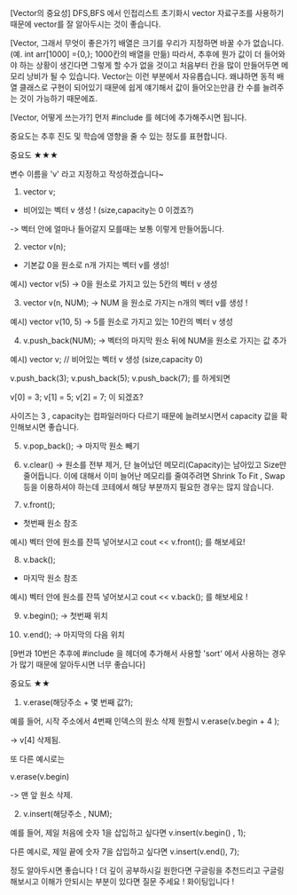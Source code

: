 [Vector의 중요성]
DFS,BFS 에서 인접리스트 초기화시
vector 자료구조를 사용하기 때문에 
vector를 잘 알아두시는 것이 좋습니다.

[Vector, 그래서 무엇이 좋은가?]
배열은 크기를 우리가 지정하면 바꿀 수가 없습니다.
(예. int arr[1000] ={0,}; 1000칸의 배열을 만듦)
따라서, 추후에 뭔가 값이 더 들어와야 하는 상황이 생긴다면
그렇게 할 수가 없을 것이고
처음부터 칸을 많이 만들어두면 메모리 낭비가 될 수 있습니다.
Vector는 이런 부분에서 자유롭습니다.
왜냐하면 동적 배열 클래스로 구현이 되어있기 때문에
쉽게 얘기해서 값이 들어오는만큼 칸 수를 늘려주는 것이 가능하기 때문에죠.

[Vector, 어떻게 쓰는가?]
먼저
#include <vector> 를 헤더에 추가해주시면 됩니다.

중요도는 추후 진도 및 학습에 영향을 줄 수 있는 정도를 표현합니다.

중요도 ★★★

변수 이름을 'v' 라고 지정하고 작성하겠습니다~


1. vector<int> v;
- 비어있는 벡터 v 생성 ! (size,capacity는 0 이겠죠?)

-> 벡터 안에 얼마나 들어갈지 모를때는 보통 이렇게 만들어둡니다.

2. vector<int> v(n);
- 기본값 0을 원소로 n개 가지는 벡터 v를 생성!

예시) vector<int> v(5) -> 0을 원소로 가지고 있는 5칸의 벡터 v 생성

3. vector<int> v(n, NUM);
-> NUM 을 원소로 가지는 n개의 벡터 v를 생성 !

예시) vector<int> v(10, 5) -> 5를 원소로 가지고 있는 10칸의 벡터 v 생성


4. v.push_back(NUM);
-> 벡터의 마지막 원소 뒤에 NUM을 원소로 가지는 값 추가

예시) 
vector<int> v; // 비어있는 벡터 v 생성 (size,capacity 0)

v.push_back(3);
v.push_back(5);
v.push_back(7);
를 하게되면

v[0] = 3;
v[1] = 5;
v[2] = 7;
이 되겠죠?

사이즈는 3 , capacity는 컴파일러마다 다르기 때문에
늘려보시면서 capacity 값을 확인해보시면 좋습니다.

5. v.pop_back();
-> 마지막 원소 빼기

6. v.clear()
-> 원소를 전부 제거, 단 늘어났던 메모리(Capacity)는 남아있고
Size만 줄어듭니다. 이에 대해서 이미 늘어난 메모리를 줄여주려면
Shrink To Fit , Swap 등을 이용하셔야 하는데
코테에서 해당 부분까지 필요한 경우는 많지 않습니다.

7. v.front();
- 첫번째 원소 참조

예시) 벡터 안에 원소를 잔뜩 넣어보시고
       cout << v.front(); 를 해보세요!

8. v.back();
- 마지막 원소 참조

예시) 벡터 안에 원소를 잔뜩 넣어보시고
        cout << v.back(); 를 해보세요 !


9. v.begin();
-> 첫번째 위치

10. v.end();
-> 마지막의 다음 위치

[9번과 10번은 추후에 
#include <algorithm> 을 헤더에 추가해서 사용할
'sort' 에서 사용하는 경우가 많기 때문에
알아두시면 너무 좋습니다]



중요도 ★★


1. v.erase(해당주소 + 몇 번째 값?);

예를 들어, 시작 주소에서 4번째 인덱스의 원소 삭제 원할시
v.erase(v.begin + 4 );

-> v[4] 삭제됨.

또 다른 예시로는

v.erase(v.begin)

-> 맨 앞 원소 삭제. 


2. v.insert(해당주소 , NUM);

예를 들어, 제일 처음에 숫자 1을 삽입하고 싶다면
v.insert(v.begin() , 1);

다른 예시로, 제일 끝에 숫자 7을 삽입하고 싶다면
v.insert(v.end(), 7);


정도 알아두시면 좋습니다 !
더 깊이 공부하시길 원한다면 구글링을 추천드리고
구글링 해보시고
이해가 안되시는 부분이 있다면 질문 주세요 !
화이팅입니다 !